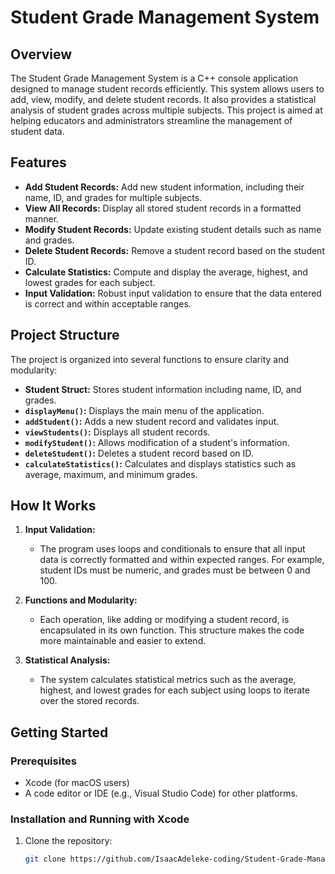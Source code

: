 # Student Grade Management System

## Overview
The Student Grade Management System is a C++ console application designed to manage student records efficiently. This system allows users to add, view, modify, and delete student records. It also provides a statistical analysis of student grades across multiple subjects. This project is aimed at helping educators and administrators streamline the management of student data.

## Features
- **Add Student Records:** Add new student information, including their name, ID, and grades for multiple subjects.
- **View All Records:** Display all stored student records in a formatted manner.
- **Modify Student Records:** Update existing student details such as name and grades.
- **Delete Student Records:** Remove a student record based on the student ID.
- **Calculate Statistics:** Compute and display the average, highest, and lowest grades for each subject.
- **Input Validation:** Robust input validation to ensure that the data entered is correct and within acceptable ranges.

## Project Structure
The project is organized into several functions to ensure clarity and modularity:

- **Student Struct:** Stores student information including name, ID, and grades.
- **`displayMenu()`:** Displays the main menu of the application.
- **`addStudent()`:** Adds a new student record and validates input.
- **`viewStudents()`:** Displays all student records.
- **`modifyStudent()`:** Allows modification of a student's information.
- **`deleteStudent()`:** Deletes a student record based on ID.
- **`calculateStatistics()`:** Calculates and displays statistics such as average, maximum, and minimum grades.

## How It Works
1. **Input Validation:**
   - The program uses loops and conditionals to ensure that all input data is correctly formatted and within expected ranges. For example, student IDs must be numeric, and grades must be between 0 and 100.

2. **Functions and Modularity:**
   - Each operation, like adding or modifying a student record, is encapsulated in its own function. This structure makes the code more maintainable and easier to extend.

3. **Statistical Analysis:**
   - The system calculates statistical metrics such as the average, highest, and lowest grades for each subject using loops to iterate over the stored records.

## Getting Started
### Prerequisites
- Xcode (for macOS users)
- A code editor or IDE (e.g., Visual Studio Code) for other platforms.

### Installation and Running with Xcode
1. Clone the repository:
   ```bash
   git clone https://github.com/IsaacAdeleke-coding/Student-Grade-Management-System.git
